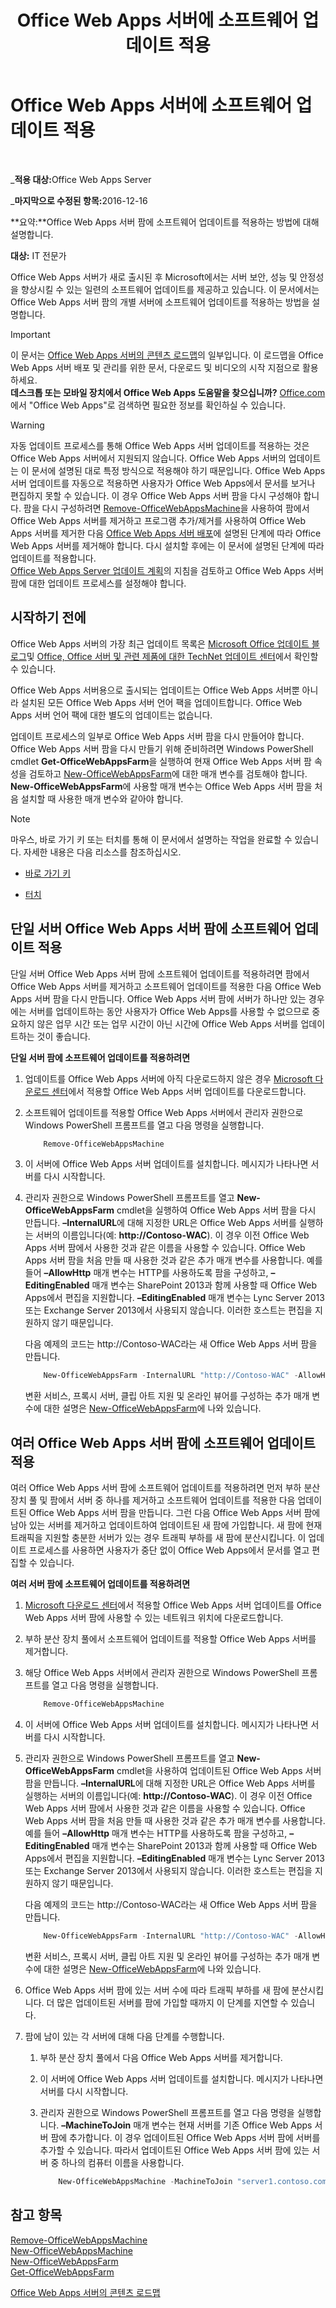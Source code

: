 ﻿---
title: Office Web Apps 서버에 소프트웨어 업데이트 적용
TOCTitle: Office Web Apps 서버에 소프트웨어 업데이트 적용
ms:assetid: 5d15dbd9-374e-422a-a870-43270dd0a2db
ms:mtpsurl: https://technet.microsoft.com/ko-kr/library/JJ966220(v=office.15)
ms:contentKeyID: 51658427
ms.date: 12/18/2017
mtps_version: v=office.15
ms.translationtype: HT
---

# Office Web Apps 서버에 소프트웨어 업데이트 적용

 

_<strong>적용 대상:</strong>Office Web Apps Server

_<strong>마지막으로 수정된 항목:</strong>2016-12-16

**요약:**Office Web Apps 서버 팜에 소프트웨어 업데이트를 적용하는 방법에 대해 설명합니다.

**대상:** IT 전문가

Office Web Apps 서버가 새로 출시된 후 Microsoft에서는 서버 보안, 성능 및 안정성을 향상시킬 수 있는 일련의 소프트웨어 업데이트를 제공하고 있습니다. 이 문서에서는 Office Web Apps 서버 팜의 개별 서버에 소프트웨어 업데이트를 적용하는 방법을 설명합니다.


> [!IMPORTANT]
> 이 문서는 <A href="content-roadmap-for-office-web-apps-server.md">Office Web Apps 서버의 콘텐츠 로드맵</A>의 일부입니다. 이 로드맵을 Office Web Apps 서버 배포 및 관리를 위한 문서, 다운로드 및 비디오의 시작 지점으로 활용하세요.<BR><STRONG>데스크톱 또는 모바일 장치에서 Office Web Apps 도움말을 찾으십니까?</STRONG> <A href="http://go.microsoft.com/fwlink/p/?linkid=324961">Office.com</A>에서 "Office Web Apps"로 검색하면 필요한 정보를 확인하실 수 있습니다.



> [!WARNING] 
> 자동 업데이트 프로세스를 통해 Office Web Apps 서버 업데이트를 적용하는 것은 Office Web Apps 서버에서 지원되지 않습니다. Office Web Apps 서버의 업데이트는 이 문서에 설명된 대로 특정 방식으로 적용해야 하기 때문입니다. Office Web Apps 서버 업데이트를 자동으로 적용하면 사용자가 Office Web Apps에서 문서를 보거나 편집하지 못할 수 있습니다. 이 경우 Office Web Apps 서버 팜을 다시 구성해야 합니다. 팜을 다시 구성하려면 <a href="https://docs.microsoft.com/en-us/powershell/module/officewebapps/remove-officewebappsmachine?view=officewebapps-ps">Remove-OfficeWebAppsMachine</a>을 사용하여 팜에서 Office Web Apps 서버를 제거하고 프로그램 추가/제거를 사용하여 Office Web Apps 서버를 제거한 다음 <a href="deploy-office-web-apps-server.md">Office Web Apps 서버 배포</a>에 설명된 단계에 따라 Office Web Apps 서버를 제거해야 합니다. 다시 설치할 후에는 이 문서에 설명된 단계에 따라 업데이트를 적용합니다.<br />
<a href="plan-office-web-apps-server.md">Office Web Apps Server 업데이트 계획</a>의 지침을 검토하고 Office Web Apps 서버 팜에 대한 업데이트 프로세스를 설정해야 합니다.


## 시작하기 전에

Office Web Apps 서버의 가장 최근 업데이트 목록은 [Microsoft Office 업데이트 블로그](http://go.microsoft.com/fwlink/p/?linkid=280269)및 [Office, Office 서버 및 관련 제품에 대한 TechNet 업데이트 센터](http://go.microsoft.com/fwlink/p/?linkid=280271)에서 확인할 수 있습니다.

Office Web Apps 서버용으로 출시되는 업데이트는 Office Web Apps 서버뿐 아니라 설치된 모든 Office Web Apps 서버 언어 팩을 업데이트합니다. Office Web Apps 서버 언어 팩에 대한 별도의 업데이트는 없습니다.

업데이트 프로세스의 일부로 Office Web Apps 서버 팜을 다시 만들어야 합니다. Office Web Apps 서버 팜을 다시 만들기 위해 준비하려면 Windows PowerShell cmdlet **Get-OfficeWebAppsFarm**을 실행하여 현재 Office Web Apps 서버 팜 속성을 검토하고 [New-OfficeWebAppsFarm](https://docs.microsoft.com/en-us/powershell/module/officewebapps/new-officewebappsfarm?view=officewebapps-ps)에 대한 매개 변수를 검토해야 합니다. **New-OfficeWebAppsFarm**에 사용할 매개 변수는 Office Web Apps 서버 팜을 처음 설치할 때 사용한 매개 변수와 같아야 합니다.


> [!NOTE]
> 마우스, 바로 가기 키 또는 터치를 통해 이 문서에서 설명하는 작업을 완료할 수 있습니다. 자세한 내용은 다음 리소스를 참조하십시오. 
> <UL>
> <LI>
> <P><A href="http://go.microsoft.com/fwlink/p/?linkid=249150">바로 가기 키</A></P>
> <LI>
> <P><A href="http://go.microsoft.com/fwlink/p/?linkid=249151">터치</A></P></LI></UL>



## 단일 서버 Office Web Apps 서버 팜에 소프트웨어 업데이트 적용

단일 서버 Office Web Apps 서버 팜에 소프트웨어 업데이트를 적용하려면 팜에서 Office Web Apps 서버를 제거하고 소프트웨어 업데이트를 적용한 다음 Office Web Apps 서버 팜을 다시 만듭니다. Office Web Apps 서버 팜에 서버가 하나만 있는 경우에는 서버를 업데이트하는 동안 사용자가 Office Web Apps를 사용할 수 없으므로 중요하지 않은 업무 시간 또는 업무 시간이 아닌 시간에 Office Web Apps 서버를 업데이트하는 것이 좋습니다.

**단일 서버 팜에 소프트웨어 업데이트를 적용하려면**

1.  업데이트를 Office Web Apps 서버에 아직 다운로드하지 않은 경우 [Microsoft 다운로드 센터](http://go.microsoft.com/fwlink/p/?linkid=280274)에서 적용할 Office Web Apps 서버 업데이트를 다운로드합니다.

2.  소프트웨어 업데이트를 적용할 Office Web Apps 서버에서 관리자 권한으로 Windows PowerShell 프롬프트를 열고 다음 명령을 실행합니다.
    
    ```PowerShell
        Remove-OfficeWebAppsMachine
    ```

3.  이 서버에 Office Web Apps 서버 업데이트를 설치합니다. 메시지가 나타나면 서버를 다시 시작합니다.

4.  관리자 권한으로 Windows PowerShell 프롬프트를 열고 **New-OfficeWebAppsFarm** cmdlet을 실행하여 Office Web Apps 서버 팜을 다시 만듭니다. **–InternalURL**에 대해 지정한 URL은 Office Web Apps 서버를 실행하는 서버의 이름입니다(예: **http://Contoso-WAC**). 이 경우 이전 Office Web Apps 서버 팜에서 사용한 것과 같은 이름을 사용할 수 있습니다. Office Web Apps 서버 팜을 처음 만들 때 사용한 것과 같은 추가 매개 변수를 사용합니다. 예를 들어 **–AllowHttp** 매개 변수는 HTTP를 사용하도록 팜을 구성하고, **–EditingEnabled** 매개 변수는 SharePoint 2013과 함께 사용할 때 Office Web Apps에서 편집을 지원합니다. **–EditingEnabled** 매개 변수는 Lync Server 2013 또는 Exchange Server 2013에서 사용되지 않습니다. 이러한 호스트는 편집을 지원하지 않기 때문입니다.
    
    다음 예제의 코드는 http://Contoso-WAC라는 새 Office Web Apps 서버 팜을 만듭니다.
    
    ```PowerShell
        New-OfficeWebAppsFarm -InternalURL "http://Contoso-WAC" -AllowHttp -EditingEnabled
    ```
    
    변환 서비스, 프록시 서버, 클립 아트 지원 및 온라인 뷰어를 구성하는 추가 매개 변수에 대한 설명은 [New-OfficeWebAppsFarm](https://docs.microsoft.com/en-us/powershell/module/officewebapps/new-officewebappsfarm?view=officewebapps-ps)에 나와 있습니다.

## 여러 Office Web Apps 서버 팜에 소프트웨어 업데이트 적용

여러 Office Web Apps 서버 팜에 소프트웨어 업데이트를 적용하려면 먼저 부하 분산 장치 풀 및 팜에서 서버 중 하나를 제거하고 소프트웨어 업데이트를 적용한 다음 업데이트된 Office Web Apps 서버 팜을 만듭니다. 그런 다음 Office Web Apps 서버 팜에 남아 있는 서버를 제거하고 업데이트하여 업데이트된 새 팜에 가입합니다. 새 팜에 현재 트래픽을 지원할 충분한 서버가 있는 경우 트래픽 부하를 새 팜에 분산시킵니다. 이 업데이트 프로세스를 사용하면 사용자가 중단 없이 Office Web Apps에서 문서를 열고 편집할 수 있습니다.

**여러 서버 팜에 소프트웨어 업데이트를 적용하려면**

1.  [Microsoft 다운로드 센터](http://go.microsoft.com/fwlink/p/?linkid=280274)에서 적용할 Office Web Apps 서버 업데이트를 Office Web Apps 서버 팜에 사용할 수 있는 네트워크 위치에 다운로드합니다.

2.  부하 분산 장치 풀에서 소프트웨어 업데이트를 적용할 Office Web Apps 서버를 제거합니다.

3.  해당 Office Web Apps 서버에서 관리자 권한으로 Windows PowerShell 프롬프트를 열고 다음 명령을 실행합니다.
    
    ```PowerShell
        Remove-OfficeWebAppsMachine
    ```

4.  이 서버에 Office Web Apps 서버 업데이트를 설치합니다. 메시지가 나타나면 서버를 다시 시작합니다.

5.  관리자 권한으로 Windows PowerShell 프롬프트를 열고 **New-OfficeWebAppsFarm** cmdlet을 사용하여 업데이트된 Office Web Apps 서버 팜을 만듭니다. **–InternalURL**에 대해 지정한 URL은 Office Web Apps 서버를 실행하는 서버의 이름입니다(예: **http://Contoso-WAC**). 이 경우 이전 Office Web Apps 서버 팜에서 사용한 것과 같은 이름을 사용할 수 있습니다. Office Web Apps 서버 팜을 처음 만들 때 사용한 것과 같은 추가 매개 변수를 사용합니다. 예를 들어 **–AllowHttp** 매개 변수는 HTTP를 사용하도록 팜을 구성하고, **–EditingEnabled** 매개 변수는 SharePoint 2013과 함께 사용할 때 Office Web Apps에서 편집을 지원합니다. **–EditingEnabled** 매개 변수는 Lync Server 2013 또는 Exchange Server 2013에서 사용되지 않습니다. 이러한 호스트는 편집을 지원하지 않기 때문입니다.
    
    다음 예제의 코드는 http://Contoso-WAC라는 새 Office Web Apps 서버 팜을 만듭니다.
    
    ```PowerShell
        New-OfficeWebAppsFarm -InternalURL "http://Contoso-WAC" -AllowHttp -EditingEnabled
    ```
    
    변환 서비스, 프록시 서버, 클립 아트 지원 및 온라인 뷰어를 구성하는 추가 매개 변수에 대한 설명은 [New-OfficeWebAppsFarm](https://docs.microsoft.com/en-us/powershell/module/officewebapps/new-officewebappsfarm?view=officewebapps-ps)에 나와 있습니다.

6.  Office Web Apps 서버 팜에 있는 서버 수에 따라 트래픽 부하를 새 팜에 분산시킵니다. 더 많은 업데이트된 서버를 팜에 가입할 때까지 이 단계를 지연할 수 있습니다.

7.  팜에 남이 있는 각 서버에 대해 다음 단계를 수행합니다.
    
    1.  부하 분산 장치 풀에서 다음 Office Web Apps 서버를 제거합니다.
    
    2.  이 서버에 Office Web Apps 서버 업데이트를 설치합니다. 메시지가 나타나면 서버를 다시 시작합니다.
    
    3.  관리자 권한으로 Windows PowerShell 프롬프트를 열고 다음 명령을 실행합니다. **–MachineToJoin** 매개 변수는 현재 서버를 기존 Office Web Apps 서버 팜에 추가합니다. 이 경우 업데이트된 Office Web Apps 서버 팜에 서버를 추가할 수 있습니다. 따라서 업데이트된 Office Web Apps 서버 팜에 있는 서버 중 하나의 컴퓨터 이름을 사용합니다.
        
        ```PowerShell
            New-OfficeWebAppsMachine -MachineToJoin "server1.contoso.com"
        ```

## 참고 항목


[Remove-OfficeWebAppsMachine](https://docs.microsoft.com/en-us/powershell/module/officewebapps/remove-officewebappsmachine?view=officewebapps-ps)  
[New-OfficeWebAppsMachine](https://docs.microsoft.com/en-us/powershell/module/officewebapps/new-officewebappsmachine?view=officewebapps-ps)  
[New-OfficeWebAppsFarm](https://docs.microsoft.com/en-us/powershell/module/officewebapps/new-officewebappsfarm?view=officewebapps-ps)  
[Get-OfficeWebAppsFarm](https://docs.microsoft.com/en-us/powershell/module/officewebapps/get-officewebappsfarm?view=officewebapps-ps)  


[Office Web Apps 서버의 콘텐츠 로드맵](content-roadmap-for-office-web-apps-server.md)  
  

[](content-roadmap-for-office-web-apps-server.md)


